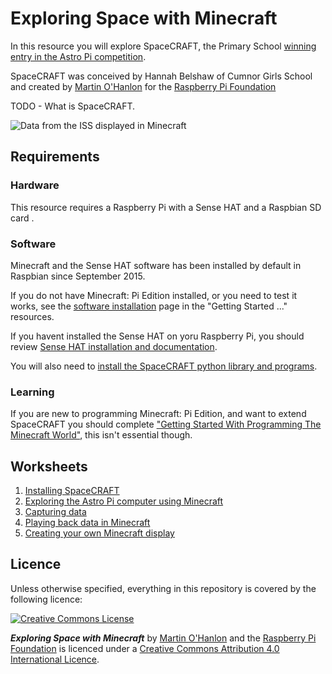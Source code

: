 # Exploring Space with Minecraft

In this resource you will explore SpaceCRAFT, the Primary School [winning entry in the Astro Pi competition](https://astro-pi.org/competition/winners/).

SpaceCRAFT was conceived by Hannah Belshaw of Cumnor Girls School and created by [Martin O'Hanlon](http://www.stuffaboutcode.com) for the [Raspberry Pi Foundation](https://www.raspberrypi.org) 

TODO - What is SpaceCRAFT.

![Data from the ISS displayed in Minecraft](../images/spacecraft.png)



## Requirements

### Hardware

This resource requires a Raspberry Pi with a Sense HAT and a Raspbian SD card .

### Software

Minecraft and the Sense HAT software has been installed by default in Raspbian since September 2015.

If you do not have Minecraft: Pi Edition installed, or you need to test it works, see the [software installation](http://www.raspberrypi.org/learning/getting-started-with-minecraft-pi/software.md) page in the "Getting Started ..." resources.

If you havent installed the Sense HAT on yoru Raspberry Pi, you should review [Sense HAT installation and documentation](https://www.raspberrypi.org/documentation/hardware/sense-hat/).

You will also need to [install the SpaceCRAFT python library and programs](installspacecraft.md).

### Learning

If you are new to programming Minecraft: Pi Edition, and want to extend SpaceCRAFT you should complete ["Getting Started With Programming The Minecraft World"](http://www.raspberrypi.org/learning/getting-started-with-minecraft-pi/), this isn't essential though.

## Worksheets

1. [Installing SpaceCRAFT](worksheets/installspacecraft.md)
2. [Exploring the Astro Pi computer using Minecraft](worksheets/interactiveastropi.md)
3. [Capturing data](worksheets/capturingdata.md)
4. [Playing back data in Minecraft](worksheets/playbackdata.md)
5. [Creating your own Minecraft display](worksheets/minecraftdisplay.md)

## Licence

Unless otherwise specified, everything in this repository is covered by the following licence:

[![Creative Commons License](http://i.creativecommons.org/l/by-sa/4.0/88x31.png)](http://creativecommons.org/licenses/by-sa/4.0/)

***Exploring Space with Minecraft*** by [Martin O'Hanlon](http://www.stuffaboutcode.com) and the [Raspberry Pi Foundation](http://www.raspberrypi.org) is licenced under a [Creative Commons Attribution 4.0 International Licence](http://creativecommons.org/licenses/by-sa/4.0/).
